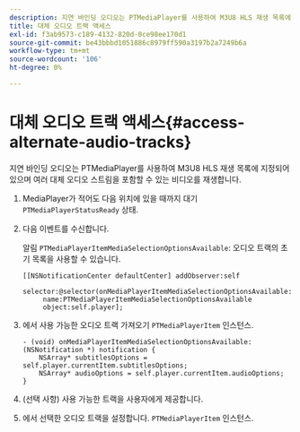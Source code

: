 ```yaml
---
description: 지연 바인딩 오디오는 PTMediaPlayer를 사용하여 M3U8 HLS 재생 목록에 지정되어 있으며 여러 대체 오디오 스트림을 포함할 수 있는 비디오를 재생합니다.
title: 대체 오디오 트랙 액세스
exl-id: f3ab9573-c189-4132-820d-0ce98ee170d1
source-git-commit: be43bbbd1051886c8979ff590a3197b2a7249b6a
workflow-type: tm+mt
source-wordcount: '106'
ht-degree: 0%

---
```


# 대체 오디오 트랙 액세스{#access-alternate-audio-tracks}

지연 바인딩 오디오는 PTMediaPlayer를 사용하여 M3U8 HLS 재생 목록에 지정되어 있으며 여러 대체 오디오 스트림을 포함할 수 있는 비디오를 재생합니다.

1. MediaPlayer가 적어도 다음 위치에 있을 때까지 대기 `PTMediaPlayerStatusReady` 상태.
1. 다음 이벤트를 수신합니다.

   알림 `PTMediaPlayerItemMediaSelectionOptionsAvailable`: 오디오 트랙의 초기 목록을 사용할 수 있습니다.

   ```
   [[NSNotificationCenter defaultCenter] addObserver:self 
        selector:@selector(onMediaPlayerItemMediaSelectionOptionsAvailable:) 
        name:PTMediaPlayerItemMediaSelectionOptionsAvailable  
        object:self.player];
   ```

1. 에서 사용 가능한 오디오 트랙 가져오기 `PTMediaPlayerItem` 인스턴스.

   ```
   - (void) onMediaPlayerItemMediaSelectionOptionsAvailable:(NSNotification *) notification { 
       NSArray* subtitlesOptions = self.player.currentItem.subtitlesOptions; 
       NSArray* audioOptions = self.player.currentItem.audioOptions; 
   }
   ```

1. (선택 사항) 사용 가능한 트랙을 사용자에게 제공합니다.
1. 에서 선택한 오디오 트랙을 설정합니다. `PTMediaPlayerItem` 인스턴스.
